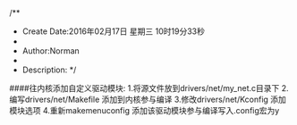 /**
* Create Date:2016年02月17日 星期三 10时19分33秒
* 
* Author:Norman
* 
* Description: 
*/

####往内核添加自定义驱动模块:
    1.将源文件放到drivers/net/my_net.c目录下
    2.编写drivers/net/Makefile 添加到内核参与编译
    3.修改drivers/net/Kconfig 添加模块选项
    4.重新makemenuconfig 添加该驱动模块参与编译写入.config宏为y
